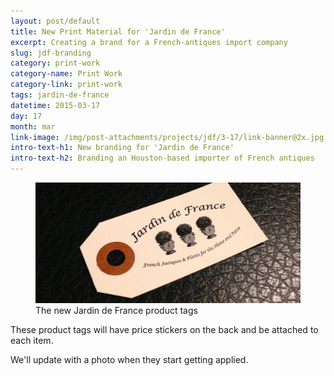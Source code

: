 ```yaml
---
layout: post/default
title: New Print Material for 'Jardin de France'
excerpt: Creating a brand for a French-antiques import company
slug: jdf-branding
category: print-work
category-name: Print Work
category-link: print-work
tags: jardin-de-france
datetime: 2015-03-17
day: 17
month: mar
link-image: /img/post-attachments/projects/jdf/3-17/link-banner@2x.jpg
intro-text-h1: New branding for 'Jardin de France'
intro-text-h2: Branding an Houston-based importer of French antiques
---
```

<article id="jdf-branding">
	<div class="row side-padding">
		<figure>
			<img src="/img/post-attachments/projects/jdf/3-17/link-banner@2x.jpg" alt="Jardin de France Product Tag">
			<figcaption>The new Jardin de France product tags</figcaption>
		</figure>
		<div class="verbiage">
			<p>These product tags will have price stickers on the back and be attached to each item.</p>
			<p>We'll update with a photo when they start getting applied.</p>
		</div>
	</div>
</article>
